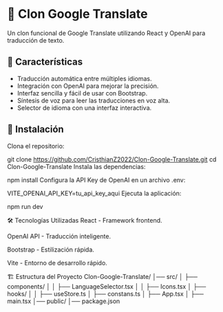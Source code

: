 # 📖 Clon Google Translate

Un clon funcional de Google Translate utilizando React y OpenAI para traducción de texto.

## 🚀 Características
- Traducción automática entre múltiples idiomas.
- Integración con OpenAI para mejorar la precisión.
- Interfaz sencilla y fácil de usar con Bootstrap.
- Síntesis de voz para leer las traducciones en voz alta.
- Selector de idioma con una interfaz interactiva.

## 🔧 Instalación

Clona el repositorio:

git clone https://github.com/CristhianZ2022/Clon-Google-Translate.git
cd Clon-Google-Translate
Instala las dependencias:


npm install
Configura la API Key de OpenAI en un archivo .env:


VITE_OPENAI_API_KEY=tu_api_key_aqui
Ejecuta la aplicación:


npm run dev

🛠 Tecnologías Utilizadas
React - Framework frontend.

OpenAI API - Traducción inteligente.

Bootstrap - Estilización rápida.

Vite - Entorno de desarrollo rápido.

🏗 Estructura del Proyecto
Clon-Google-Translate/
│── src/
│   ├── components/
│   │   ├── LanguageSelector.tsx
│   │   ├── Icons.tsx
│   ├── hooks/
│   │   ├── useStore.ts
│   ├── constans.ts
│   ├── App.tsx
│   ├── main.tsx
│── public/
│── package.json